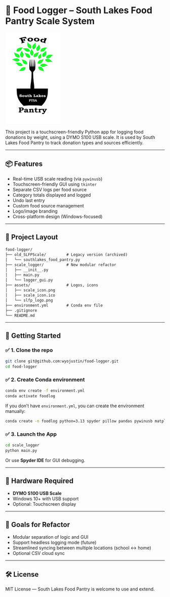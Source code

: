 # 🥫 Food Logger – South Lakes Food Pantry Scale System

![SLFP Logo](assets/slfp_logo.png)

This project is a touchscreen-friendly Python app for logging food donations by weight, using a DYMO S100 USB scale. It is used by South Lakes Food Pantry to track donation types and sources efficiently.

---

## 📦 Features

- Real-time USB scale reading (via `pywinusb`)
- Touchscreen-friendly GUI using `tkinter`
- Separate CSV logs per food source
- Category totals displayed and logged
- Undo last entry
- Custom food source management
- Logo/image branding
- Cross-platform design (Windows-focused)

---

## 📁 Project Layout

```
food-logger/
├── old_SLFPScale/         # Legacy version (archived)
│   └── southlakes_food_pantry.py
├── scale_logger/          # New modular refactor
│   ├── __init__.py
│   ├── main.py
│   └── logger_gui.py
├── assets/                # Logos, icons
│   ├── scale_icon.png
│   ├── scale_icon.ico
│   └── slfp_logo.png
├── environment.yml        # Conda env file
├── .gitignore
└── README.md
```

---

## 🚀 Getting Started

### ✅ 1. Clone the repo

```bash
git clone git@github.com:wyojustin/food-logger.git
cd food-logger
```

### ✅ 2. Create Conda environment

```bash
conda env create -f environment.yml
conda activate foodlog
```

If you don’t have `environment.yml`, you can create the environment manually:

```bash
conda create -n foodlog python=3.13 spyder pillow pandas pywinusb matplotlib
```

### ✅ 3. Launch the App

```bash
cd scale_logger
python main.py
```

Or use **Spyder IDE** for GUI debugging.

---

## 🔌 Hardware Required

- **DYMO S100 USB Scale**
- Windows 10+ with USB support
- Optional: Touchscreen display

---

## 🧠 Goals for Refactor

- Modular separation of logic and GUI
- Support headless logging mode (future)
- Streamlined syncing between multiple locations (school ↔ home)
- Optional CSV cloud sync

---

## 🛠️ License

MIT License — South Lakes Food Pantry is welcome to use and extend.
